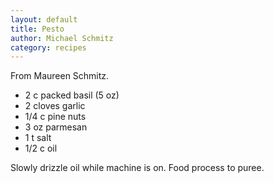 ```yaml
---
layout: default
title: Pesto
author: Michael Schmitz
category: recipes
---
```


From Maureen Schmitz.

* 2 c packed basil (5 oz)
* 2 cloves garlic
* 1/4 c pine nuts
* 3 oz parmesan
* 1 t salt
* 1/2 c oil

Slowly drizzle oil while machine is on.  Food process to puree.

